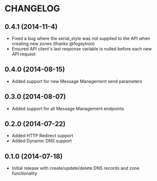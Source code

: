 CHANGELOG
=========

0.4.1 (2014-11-4)
------------------

* Fixed a bug where the serial_style was not supplied to the API when creating new zones (thanks @fogeytron)
* Ensured API client's last response variable is nulled before each new API request

0.4.0 (2014-08-15)
------------------

* Added support for new Message Management send parameters

0.3.0 (2014-08-07)
------------------

* Added support for all Message Management endpoints

0.2.0 (2014-07-22)
------------------

* Added HTTP Redirect support
* Added Dynamic DNS support

0.1.0 (2014-07-18)
------------------

* Initial release with create/update/delete DNS records and zone functionality
